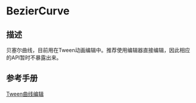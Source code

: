 # BezierCurve

## 描述
贝塞尔曲线，目前用在Tween动画编辑中。推荐使用编辑器直接编辑，因此相应的API暂时不暴露出来。

## 参考手册
[Tween曲线编辑](http://docs.zuoyouxi.com/manual/Tween/index.html#Tween曲线编辑)